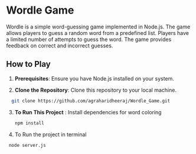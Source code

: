 
# Wordle Game

Wordle is a simple word-guessing game implemented in Node.js. The game allows players to guess a random word from a predefined list. Players have a limited number of attempts to guess the word. The game provides feedback on correct and incorrect guesses.

## How to Play

1. **Prerequisites**: Ensure you have Node.js installed on your system.

2. **Clone the Repository**: Clone this repository to your local machine.

 ```bash
   git clone https://github.com/agraharidheeraj/Wordle_Game.git
   ```
3. **To Run This Project** : Install dependencies for word coloring

   ```bash
   npm install
   ```
3. To Run the project in terminal
  ```bash
   node server.js
   ```





   





